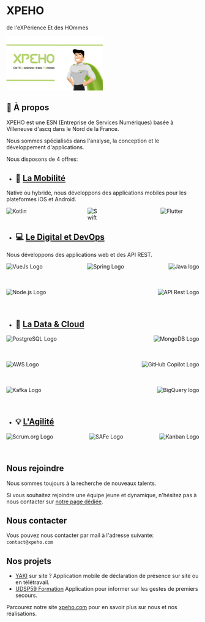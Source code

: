 # XPEHO

de l'eXPérience Et des HOmmes

<img src="images/banner.png" width="50%" />

## 📝 À propos

XPEHO est une ESN (Entreprise de Services Numériques) basée à Villeneuve d'ascq dans le Nord de la France.

Nous sommes spécialisés dans l'analyse, la conception et le développement d'applications.

Nous disposons de 4 offres:

* 📱 [La Mobilité](https://xpeho.com/#expertise)
    -
Native ou hybride, nous développons des applications mobiles pour les plateformes iOS et Android.

<div style="display:flex;width:100%;justify-content:space-between;">

<img src="https://kotlinlang.org/docs/images/kotlin-logo.png" alt="Kotlin" height="25" />

<img src="https://developer.apple.com/assets/elements/icons/swiftui/swiftui-96x96_2x.png" alt="Swiftui" height="32" width="32"/>

<img src="https://storage.googleapis.com/cms-storage-bucket/847ae81f5430402216fd.svg" alt="Flutter" width="20%">

</div>

* 💻 [Le Digital et DevOps](https://xpeho.com/#expertise)
    -
Nous développons des applications web et des API REST.

<div style="display:flex;width:100%;justify-content:space-between;">

<img src="https://vuejs.org/images/logo.png" alt="VueJs Logo" height="50" />

<img src="https://spring.io/img/spring-2.svg" alt="Spring Logo" height="50" />

<img src="https://upload.wikimedia.org/wikipedia/en/thumb/3/30/Java_programming_language_logo.svg/131px-Java_programming_language_logo.svg.png" alt="Java logo" height="50" />

</div>
<br/>
<div style="display:flex;width:100%;justify-content:space-between;">

<img src="https://upload.wikimedia.org/wikipedia/commons/thumb/d/d9/Node.js_logo.svg/2560px-Node.js_logo.svg.png" alt="Node.js Logo" height="50" />

<img src="https://miro.medium.com/v2/resize:fit:1200/1*J3G3akaMpUOLegw0p0qthA.png" alt="API Rest Logo" height="50" />


</div>

* 📄 [La Data & Cloud](https://xpeho.com/#expertise)
    -

<div style="display:flex;width:100%;justify-content:space-between;">

<img src="https://upload.wikimedia.org/wikipedia/commons/thumb/2/29/Postgresql_elephant.svg/1200px-Postgresql_elephant.svg.png" alt="PostgreSQL Logo" height="50" />

<img src="https://webassets.mongodb.com/_com_assets/cms/mongodb_logo1-76twgcu2dm.png" alt="MongoDB Logo" height="50" />

</div>
<br/>
<div style="display:flex;width:100%;justify-content:space-between;">

<img src="https://upload.wikimedia.org/wikipedia/commons/thumb/9/93/Amazon_Web_Services_Logo.svg/1200px-Amazon_Web_Services_Logo.svg.png" alt="AWS Logo" height="50" />

<img src="https://upload.wikimedia.org/wikipedia/fr/thumb/6/61/Google_Cloud_Logo.svg/2560px-Google_Cloud_Logo.svg.png" alt="GitHub Copilot Logo" height="50" />

</div>
<br/>
<div style="display:flex;width:100%;justify-content:space-between;">

<img src="https://upload.wikimedia.org/wikipedia/commons/thumb/0/05/Apache_kafka.svg/1200px-Apache_kafka.svg.png" alt="Kafka Logo" height="50" />

<img src="https://cdn.icon-icons.com/icons2/2699/PNG/512/google_bigquery_logo_icon_168151.png" alt="BigQuery logo" height="50" />

</div>

* 💡 [L'Agilité](https://xpeho.com/#expertise)
    -

<div style="display:flex;width:100%;justify-content:space-between;">

<img src="https://miro.medium.com/v2/resize:fit:400/0*KpzqUReoWU_DEwb5.png" alt="Scrum.org Logo" height="50" />

<img src="https://www.tuleap.org/wp-content/uploads/2020/07/SAFe_Logo-1024x430.png" alt="SAFe Logo" height="50" />

<img src="https://m42marketplacemediathek.blob.core.windows.net/labtagon-gmbh-pub/2018/07/SDKanban-Productlogo-1024x1024.png" alt="Kanban Logo" height="50" />

</div>

## Nous rejoindre

Nous sommes toujours à la recherche de nouveaux talents.

Si vous souhaitez rejoindre une équipe jeune et dynamique, n'hésitez pas à nous contacter sur [notre page dédiée](https://xpeho.com/#secProcess).

## Nous contacter

Vous pouvez nous contacter par mail à l'adresse suivante: `contact@xpeho.com`

## Nos projets

* [YAKI](https://github.com/XPEHO/YAKI) sur site ? Application mobile de déclaration de présence sur site ou en télétravail.
* [UDSP59 Formation](https://github.com/XPEHO/UDSP59) Application pour informer sur les gestes de premiers secours.

Parcourez notre site [xpeho.com](https://xpeho.com) pour en savoir plus sur nous et nos réalisations.